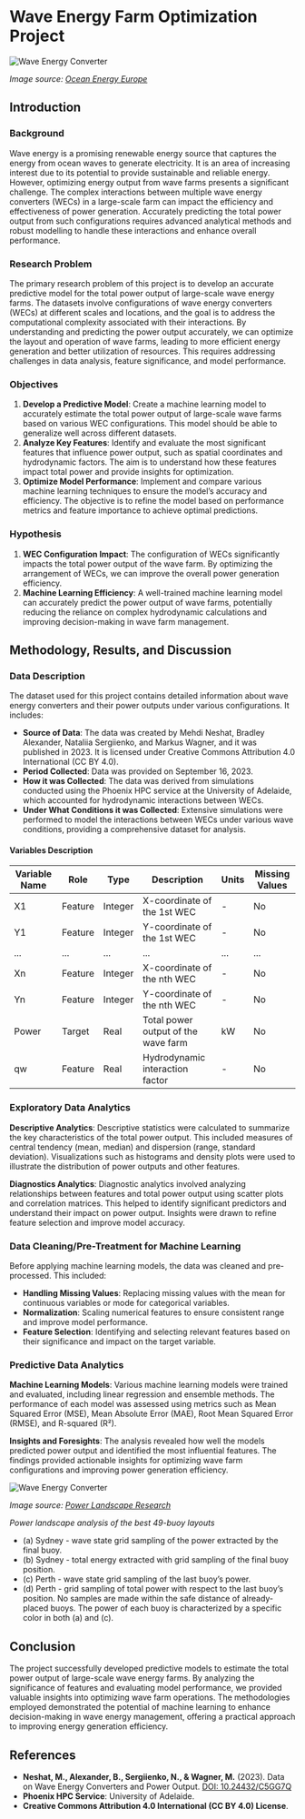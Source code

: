 # Wave Energy Farm Optimization Project

![Wave Energy Converter](https://www.oceanenergy-europe.eu/wp-content/uploads/2021/04/pmo-5-e1619159797882.jpg)

*Image source: [Ocean Energy Europe](https://www.oceanenergy-europe.eu/industry-news/enel-green-power-installs-the-first-full-scale-wave-energy-converter-in-chile/)*


## Introduction

### Background
Wave energy is a promising renewable energy source that captures the energy from ocean waves to generate electricity. It is an area of increasing interest due to its potential to provide sustainable and reliable energy. However, optimizing energy output from wave farms presents a significant challenge. The complex interactions between multiple wave energy converters (WECs) in a large-scale farm can impact the efficiency and effectiveness of power generation. Accurately predicting the total power output from such configurations requires advanced analytical methods and robust modelling to handle these interactions and enhance overall performance.

### Research Problem
The primary research problem of this project is to develop an accurate predictive model for the total power output of large-scale wave energy farms. The datasets involve configurations of wave energy converters (WECs) at different scales and locations, and the goal is to address the computational complexity associated with their interactions. By understanding and predicting the power output accurately, we can optimize the layout and operation of wave farms, leading to more efficient energy generation and better utilization of resources. This requires addressing challenges in data analysis, feature significance, and model performance.

### Objectives
1. **Develop a Predictive Model**: Create a machine learning model to accurately estimate the total power output of large-scale wave farms based on various WEC configurations. This model should be able to generalize well across different datasets.
2. **Analyze Key Features**: Identify and evaluate the most significant features that influence power output, such as spatial coordinates and hydrodynamic factors. The aim is to understand how these features impact total power and provide insights for optimization.
3. **Optimize Model Performance**: Implement and compare various machine learning techniques to ensure the model’s accuracy and efficiency. The objective is to refine the model based on performance metrics and feature importance to achieve optimal predictions.

### Hypothesis
1. **WEC Configuration Impact**: The configuration of WECs significantly impacts the total power output of the wave farm. By optimizing the arrangement of WECs, we can improve the overall power generation efficiency.
2. **Machine Learning Efficiency**: A well-trained machine learning model can accurately predict the power output of wave farms, potentially reducing the reliance on complex hydrodynamic calculations and improving decision-making in wave farm management.

## Methodology, Results, and Discussion

### Data Description
The dataset used for this project contains detailed information about wave energy converters and their power outputs under various configurations. It includes:

- **Source of Data**: The data was created by Mehdi Neshat, Bradley Alexander, Nataliia Sergiienko, and Markus Wagner, and it was published in 2023. It is licensed under Creative Commons Attribution 4.0 International (CC BY 4.0).
- **Period Collected**: Data was provided on September 16, 2023.
- **How it was Collected**: The data was derived from simulations conducted using the Phoenix HPC service at the University of Adelaide, which accounted for hydrodynamic interactions between WECs.
- **Under What Conditions it was Collected**: Extensive simulations were performed to model the interactions between WECs under various wave conditions, providing a comprehensive dataset for analysis.

#### Variables Description

| Variable Name | Role    | Type    | Description                              | Units | Missing Values |
| ------------- | ------- | ------- | ---------------------------------------- | ----- | --------------- |
| X1            | Feature | Integer | X-coordinate of the 1st WEC              | -     | No              |
| Y1            | Feature | Integer | Y-coordinate of the 1st WEC              | -     | No              |
| ...           | ...     | ...     | ...                                      | ...   | ...             |
| Xn            | Feature | Integer | X-coordinate of the nth WEC              | -     | No              |
| Yn            | Feature | Integer | Y-coordinate of the nth WEC              | -     | No              |
| Power         | Target  | Real    | Total power output of the wave farm      | kW    | No              |
| qw            | Feature | Real    | Hydrodynamic interaction factor          | -     | No              |

### Exploratory Data Analytics
**Descriptive Analytics**: Descriptive statistics were calculated to summarize the key characteristics of the total power output. This included measures of central tendency (mean, median) and dispersion (range, standard deviation). Visualizations such as histograms and density plots were used to illustrate the distribution of power outputs and other features.

**Diagnostics Analytics**: Diagnostic analytics involved analyzing relationships between features and total power output using scatter plots and correlation matrices. This helped to identify significant predictors and understand their impact on power output. Insights were drawn to refine feature selection and improve model accuracy.

### Data Cleaning/Pre-Treatment for Machine Learning
Before applying machine learning models, the data was cleaned and pre-processed. This included:
- **Handling Missing Values**: Replacing missing values with the mean for continuous variables or mode for categorical variables.
- **Normalization**: Scaling numerical features to ensure consistent range and improve model performance.
- **Feature Selection**: Identifying and selecting relevant features based on their significance and impact on the target variable.

### Predictive Data Analytics
**Machine Learning Models**: Various machine learning models were trained and evaluated, including linear regression and ensemble methods. The performance of each model was assessed using metrics such as Mean Squared Error (MSE), Mean Absolute Error (MAE), Root Mean Squared Error (RMSE), and R-squared (R²).

**Insights and Foresights**: The analysis revealed how well the models predicted power output and identified the most influential features. The findings provided actionable insights for optimizing wave farm configurations and improving power generation efficiency.

![Wave Energy Converter](https://d3i71xaburhd42.cloudfront.net/153a3eeff91e73eb45338719579a900972f7a9ca/15-Figure6-1.jpg)

*Image source: [Power Landscape Research](https://cs.adelaide.edu.au/~optlog/research/energy.php)*

 *Power landscape analysis of the best 49-buoy layouts*
- (a) Sydney - wave state grid sampling of the power extracted by the final buoy.
- (b) Sydney - total energy extracted with grid sampling of the final buoy position.
- (c) Perth - wave state grid sampling of the last buoy’s power.
- (d) Perth - grid sampling of total power with respect to the last buoy’s position.
No samples are made within the safe distance of already-placed buoys. 
The power of each buoy is characterized by a specific color in both (a) and (c).


## Conclusion
The project successfully developed predictive models to estimate the total power output of large-scale wave energy farms. By analyzing the significance of features and evaluating model performance, we provided valuable insights into optimizing wave farm operations. The methodologies employed demonstrated the potential of machine learning to enhance decision-making in wave energy management, offering a practical approach to improving energy generation efficiency.

## References
- **Neshat, M., Alexander, B., Sergiienko, N., & Wagner, M.** (2023). Data on Wave Energy Converters and Power Output. [DOI: 10.24432/C5GG7Q](https://doi.org/10.24432/C5GG7Q)
- **Phoenix HPC Service**: University of Adelaide.
- **Creative Commons Attribution 4.0 International (CC BY 4.0) License**.

